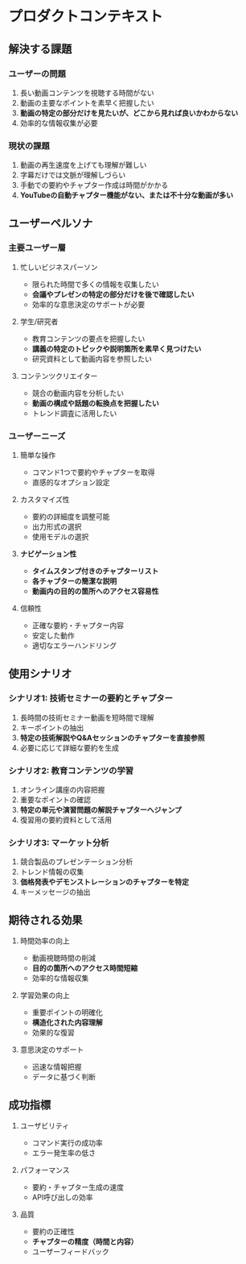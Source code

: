 # プロダクトコンテキスト

## 解決する課題

### ユーザーの問題
1. 長い動画コンテンツを視聴する時間がない
2. 動画の主要なポイントを素早く把握したい
3. **動画の特定の部分だけを見たいが、どこから見れば良いかわからない**
4. 効率的な情報収集が必要

### 現状の課題
1. 動画の再生速度を上げても理解が難しい
2. 字幕だけでは文脈が理解しづらい
3. 手動での要約やチャプター作成は時間がかかる
4. **YouTubeの自動チャプター機能がない、または不十分な動画が多い**

## ユーザーペルソナ

### 主要ユーザー層
1. 忙しいビジネスパーソン
   - 限られた時間で多くの情報を収集したい
   - **会議やプレゼンの特定の部分だけを後で確認したい**
   - 効率的な意思決定のサポートが必要

2. 学生/研究者
   - 教育コンテンツの要点を把握したい
   - **講義の特定のトピックや説明箇所を素早く見つけたい**
   - 研究資料として動画内容を参照したい

3. コンテンツクリエイター
   - 競合の動画内容を分析したい
   - **動画の構成や話題の転換点を把握したい**
   - トレンド調査に活用したい

### ユーザーニーズ
1. 簡単な操作
   - コマンド1つで要約やチャプターを取得
   - 直感的なオプション設定

2. カスタマイズ性
   - 要約の詳細度を調整可能
   - 出力形式の選択
   - 使用モデルの選択

3. **ナビゲーション性**
   - **タイムスタンプ付きのチャプターリスト**
   - **各チャプターの簡潔な説明**
   - **動画内の目的の箇所へのアクセス容易性**

4. 信頼性
   - 正確な要約・チャプター内容
   - 安定した動作
   - 適切なエラーハンドリング

## 使用シナリオ

### シナリオ1: 技術セミナーの要約とチャプター
1. 長時間の技術セミナー動画を短時間で理解
2. キーポイントの抽出
3. **特定の技術解説やQ&Aセッションのチャプターを直接参照**
4. 必要に応じて詳細な要約を生成

### シナリオ2: 教育コンテンツの学習
1. オンライン講座の内容把握
2. 重要なポイントの確認
3. **特定の単元や演習問題の解説チャプターへジャンプ**
4. 復習用の要約資料として活用

### シナリオ3: マーケット分析
1. 競合製品のプレゼンテーション分析
2. トレンド情報の収集
3. **価格発表やデモンストレーションのチャプターを特定**
4. キーメッセージの抽出

## 期待される効果

1. 時間効率の向上
   - 動画視聴時間の削減
   - **目的の箇所へのアクセス時間短縮**
   - 効率的な情報収集

2. 学習効果の向上
   - 重要ポイントの明確化
   - **構造化された内容理解**
   - 効果的な復習

3. 意思決定のサポート
   - 迅速な情報把握
   - データに基づく判断

## 成功指標

1. ユーザビリティ
   - コマンド実行の成功率
   - エラー発生率の低さ

2. パフォーマンス
   - 要約・チャプター生成の速度
   - API呼び出しの効率

3. 品質
   - 要約の正確性
   - **チャプターの精度（時間と内容）**
   - ユーザーフィードバック
